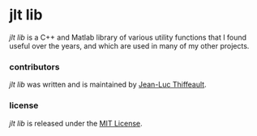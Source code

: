 # jlt lib

*jlt lib* is a C++ and Matlab library of various utility functions that I found useful over the years, and which are used in many of my other projects.

### contributors

*jlt lib* was written and is maintained by [Jean-Luc Thiffeault][1].

### license

*jlt lib* is released under the [MIT License][2].

[1]: http://www.math.wisc.edu/~jeanluc/
[2]: http://githb.com/jeanluct/jlt/raw/master/LICENSE
